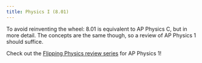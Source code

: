 ```yaml
---
title: Physics I (8.01)
---
```


To avoid reinventing the wheel: 8.01 is equivalent to AP Physics C, but in more detail. The concepts are the same though, so a review of AP Physics 1 should suffice.

Check out the [Flipping Physics review series](https://www.flippingphysics.com/ap-physics-1-review.html) for AP Physics 1!
